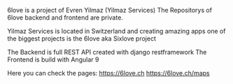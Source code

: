 6 l o v e is a project of Evren Yilmaz  (Yilmaz Services) 
The Repositorys of 6love backend and frontend are private.


Yilmaz Services is located in Switzerland and creating amazing apps one of the biggest projects is the 6love aka Sixlove project

The Backend is full REST API created with django restframework
The Frontend is build with Angular 9

Here you can check the pages:
https://6love.ch
https://6love.ch/maps
 
